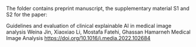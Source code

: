The folder contains preprint manuscript, the supplementary material S1 and S2 for the paper:

Guidelines and evaluation of clinical explainable AI in medical image analysis
Weina Jin, Xiaoxiao Li, Mostafa Fatehi, Ghassan Hamarneh
Medical Image Analysis
https://doi.org/10.1016/j.media.2022.102684
